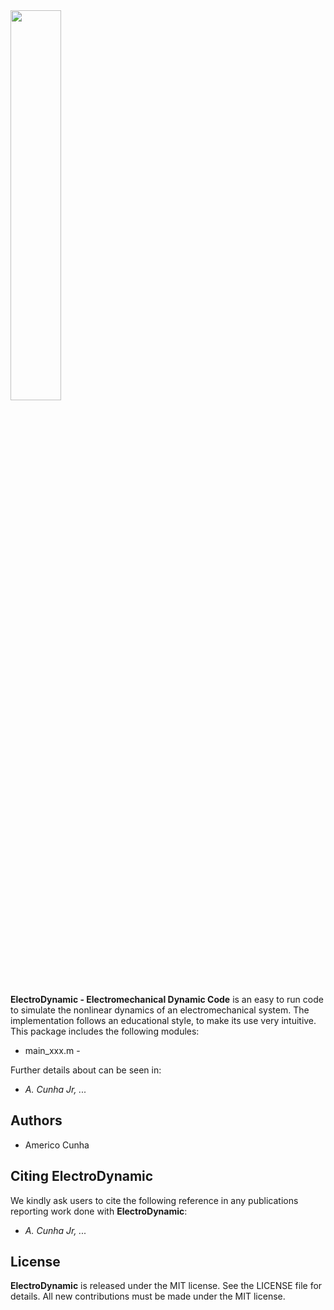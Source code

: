 <img src="logo/ElectroDynamic.png" width="40%">

**ElectroDynamic - Electromechanical Dynamic Code**  is an easy to run code to simulate the nonlinear dynamics of an electromechanical system. The implementation follows an educational style, to make its use very intuitive. This package includes the following modules:
- main_xxx.m - 


Further details about can be seen in:
- *A. Cunha Jr, ...*

## Authors
- Americo Cunha

## Citing ElectroDynamic

We kindly ask users to cite the following reference in any publications reporting work done with **ElectroDynamic**:
- *A. Cunha Jr, ...*


## License

**ElectroDynamic** is released under the MIT license. See the LICENSE file for details. All new contributions must be made under the MIT license.
